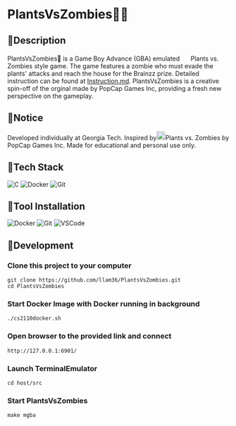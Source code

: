 # PlantsVsZombies🧟‍♂️
## 🌲Description
PlantsVsZombies🧟‍ is a Game Boy Advance (GBA) emulated <img src="https://images-wixmp-ed30a86b8c4ca887773594c2.wixmp.com/f/5556370e-b85c-44f4-9c5d-128164e3fe4f/d7gic8z-56878fae-aa37-49ed-bdeb-868abc3f23cb.png/v1/fill/w_1024,h_1161/plants_vs_zombies_2_sunflower_by_illustation16_d7gic8z-fullview.png?token=eyJ0eXAiOiJKV1QiLCJhbGciOiJIUzI1NiJ9.eyJzdWIiOiJ1cm46YXBwOjdlMGQxODg5ODIyNjQzNzNhNWYwZDQxNWVhMGQyNmUwIiwiaXNzIjoidXJuOmFwcDo3ZTBkMTg4OTgyMjY0MzczYTVmMGQ0MTVlYTBkMjZlMCIsIm9iaiI6W1t7ImhlaWdodCI6Ijw9MTE2MSIsInBhdGgiOiJcL2ZcLzU1NTYzNzBlLWI4NWMtNDRmNC05YzVkLTEyODE2NGUzZmU0ZlwvZDdnaWM4ei01Njg3OGZhZS1hYTM3LTQ5ZWQtYmRlYi04NjhhYmMzZjIzY2IucG5nIiwid2lkdGgiOiI8PTEwMjQifV1dLCJhdWQiOlsidXJuOnNlcnZpY2U6aW1hZ2Uub3BlcmF0aW9ucyJdfQ.hikZFRL1perAGd7y4wKtgCMko-fglbvB2hr2wHwl2bA" width="17"/> Plants vs. Zombies style game.
The game features a zombie who must evade the plants' attacks and reach the house for the Brainzz prize. Detailed instruction can be found at [Instruction.md](https://github.com/llam36/PlantsVsZombies/blob/main/Instruction.md).
PlantsVsZombies is a creative spin-off of the orginal made by PopCap Games Inc, providing a fresh new perspective on the gameplay.

## 🌲Notice
Developed individually at Georgia Tech. Inspired by<img src="https://m.media-amazon.com/images/I/61mxPkeMWRL._AC_UF894,1000_QL80_.jpg" width="20"/>Plants vs. Zombies by PopCap Games Inc. Made for educational and personal use only.

## 🌲Tech Stack
![C](https://img.shields.io/badge/c-a?style=for-the-badge&logo=c&logoColor=white&color=00599C)
![Docker](https://img.shields.io/badge/docker-a?style=for-the-badge&logo=docker&logoColor=white&color=2496ED)
![Git](https://img.shields.io/badge/git-a?style=for-the-badge&logo=git&logoColor=white&color=F05032)

## 🌲Tool Installation
![Docker](https://img.shields.io/badge/docker-a?style=for-the-badge&logo=docker&logoColor=white&color=2496ED)
![Git](https://img.shields.io/badge/git-a?style=for-the-badge&logo=git&logoColor=white&color=F05032)
![VSCode](https://img.shields.io/badge/vscode-a?style=for-the-badge&logo=visualstudiocode&logoColor=white&color=007ACC)

## 🌲Development
### Clone this project to your computer
```
git clone https://github.com/llam36/PlantsVsZombies.git
cd PlantsVsZombies
```
### Start Docker Image with Docker running in background
```
./cs2110docker.sh
```
### Open browser to the provided link and connect
```
http://127.0.0.1:6901/
```
### Launch TerminalEmulator
```
cd host/src
```
### Start PlantsVsZombies
```
make mgba
```
